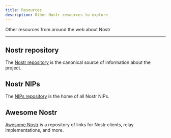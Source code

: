 ```yaml
---
title: Resources
description: Other Nostr resources to explore
---
```


Other resources from around the web about Nostr

---

## Nostr repository

The [Nostr repository](https://github.com/nostr-protocol/nostr) is the canonical source of information about the project.

## Nostr NIPs

The [NIPs repository](https://github.com/nostr-protocol/nips) is the home of all Nostr NIPs.

## Awesome Nostr

[Awesome Nostr](https://github.com/aljazceru/awesome-nostr) is a repository of links for Nostr clients, relay implementations, and more.

